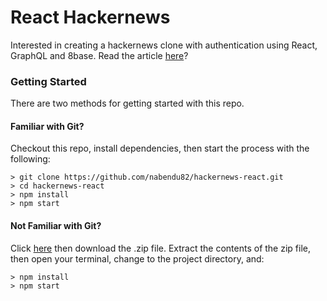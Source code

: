 # React Hackernews

Interested in creating a hackernews clone with authentication using React, GraphQL and 8base. Read the article [here](https://medium.com/@nabendu82/build-a-hackernews-clone-with-authentication-using-react-graphql-and-8base-d74d702ecb6d)?

### Getting Started

There are two methods for getting started with this repo.

#### Familiar with Git?
Checkout this repo, install dependencies, then start the process with the following:

```
> git clone https://github.com/nabendu82/hackernews-react.git
> cd hackernews-react
> npm install
> npm start
```

#### Not Familiar with Git?
Click [here](https://github.com/nabendu82/hackernews-react/archive/master.zip) then download the .zip file.  Extract the contents of the zip file, then open your terminal, change to the project directory, and:

```
> npm install
> npm start
```
